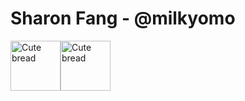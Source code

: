 # Sharon Fang - @milkyomo

<img src="https://cdn-icons-png.flaticon.com/512/452/452651.png" alt="Cute bread" width="80"/><img src="https://cdn-icons-png.flaticon.com/512/3750/3750257.png" alt="Cute bread" width="80"/>

<!--
**milkyomo/milkyomo** is a ✨ _special_ ✨ repository because its `README.md` (this file) appears on your GitHub profile.

Here are some ideas to get you started:

- 🔭 I’m currently working on ...
- 🌱 I’m currently learning ...
- 👯 I’m looking to collaborate on ...
- 🤔 I’m looking for help with ...
- 💬 Ask me about ...
- 📫 How to reach me: ...
- 😄 Pronouns: ...
- ⚡ Fun fact: ...
-->
